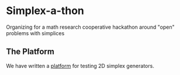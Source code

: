 # Simplex-a-thon
Organizing for a math research cooperative hackathon around "open" problems with simplices

## The Platform

We have written a [platform](~/platforms/index.html) for testing 2D simplex generators.
